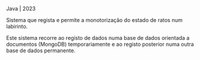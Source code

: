 Java | 2023


Sistema que regista e permite a monotorização do estado de ratos num labirinto.

Este sistema recorre ao registo de dados numa base de dados orientada a documentos (MongoDB) temporariamente e ao registo posterior numa outra base de dados permanente.
